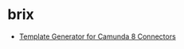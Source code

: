 # brix
- [Template Generator for Camunda 8 Connectors](https://github.com/brix-ag/camunda-connector-utils)

